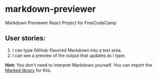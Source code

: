 # markdown-previewer
Markdown Previewer React Project for FreeCodeCamp

## User stories:
1. I can type GitHub-flavored Markdown into a text area.
2. I can see a preview of the output that updates as I type.

**Hint:** You don't need to interpret Markdown yourself. You can import the [Marked library](https://cdnjs.com/libraries/marked) for this.

